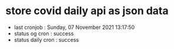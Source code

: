 # store covid daily api as json data

- last cronjob : Sunday, 07 November 2021 13:17:50
- status og cron : success
- status daily cron : success
      
      